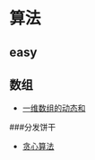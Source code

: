 # 算法

## easy
## 数组
* [一维数组的动态和](easy/RunningSumREMADE.md)


###分发饼干
* [贪心算法](GreedyAlgorithm_REAMDE.md)
